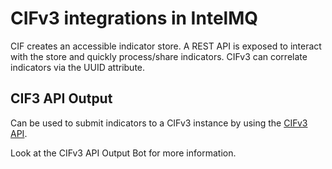 <!-- comment
   SPDX-FileCopyrightText: 2022 REN-ISAC, 2023 Filip Pokorný
   SPDX-License-Identifier: AGPL-3.0-or-later
-->

# CIFv3 integrations in IntelMQ

CIF creates an accessible indicator store. A REST API is exposed to interact with the store and quickly process/share
indicators. CIFv3 can correlate indicators via the UUID attribute.

## CIF3 API Output

Can be used to submit indicators to a CIFv3 instance by using
the [CIFv3 API](https://github.com/csirtgadgets/bearded-avenger-deploymentkit/wiki/REST-API).

Look at the CIFv3 API Output Bot for more information.